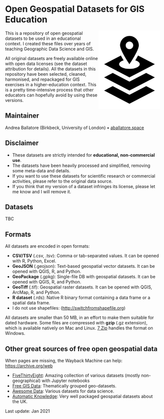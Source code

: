 # Open Geospatial Datasets for GIS Education

<img src="img/gis_data.png" width=200 align="right" />

This is a repository of open geospatial datasets to be used in an educational context.
I created these files over years of teaching Geographic Data Science and GIS.

All original datasets are freely available online with open data licenses (see the dataset attribution for details).
All the datasets in this repository have been selected, cleaned, harmonised, and repackaged for GIS exercises in a higher-education context.
This is a pretty time-intensive process that other educators can hopefully avoid by using these versions.

## Maintainer

Andrea Ballatore (Birkbeck, University of London) &bull; [aballatore.space](https://aballatore.space)

## Disclaimer

- These datasets are strictly intended for **educational, non-commercial use**.
- The datasets have been heavily processed and simplified, removing some meta-data and details.
- If you want to use these datasets for scientific research or commercial activities, please refer to the original data source.
- If you think that my version of a dataset infringes its license, please let me know and I will remove it.

## Datasets

TBC

## Formats

All datasets are encoded in open formats:

* __CSV/TSV__ (.csv, .tsv): Comma or tab-separated values. It can be opened with R, Python, Excel.
* __GeoJSON__ (.geojson): Text-based geospatial vector datasets. It can be opened with QGIS, R, and Python.
* __GeoPackage__ (.gpkg): Single-file DB with geospatial datasets. It can be opened with QGIS, R, and Python.
* __GeoTiff__ (.tif): Geospatial raster datasets. It can be opened with QGIS, ArcMap, R, and Python.
* __R dataset__ (.rds): Native R binary format containing a data frame or a spatial data frame.
* I do not use shapefiles: (http://switchfromshapefile.org)

All datasets are smaller than 50 MB, in an effort to make them suitable for dated hardware. 
Some files are compressed with **gzip** (.gz extension), which is available natively on Mac and Linux. 
[7 Zip](https://www.7-zip.org) handles the format on Windows.

## Other great sources of free open geospatial data

When pages are missing, the Wayback Machine can help: https://archive.org/web

* [FiveThirtyEight](https://github.com/fivethirtyeight/data): Amazing collection of various datasets (mostly non-geographical) with Jupyter notebooks
* [Free GIS Data](https://freegisdata.rtwilson.com): Thematically grouped geo-datasets.
* [Awesome Data](https://github.com/awesomedata/awesome-public-datasets): Various datasets for data science.
* [Automatic Knowledge](https://automaticknowledge.co.uk/resources): Very well packaged geospatial datasets about the UK.

Last update: Jan 2021